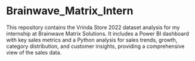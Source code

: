 # Brainwave_Matrix_Intern
This repository contains the Vrinda Store 2022 dataset analysis for my internship at Brainwave Matrix Solutions. It includes a Power BI dashboard with key sales metrics and a Python analysis for sales trends, growth, category distribution, and customer insights, providing a comprehensive view of the sales data.
